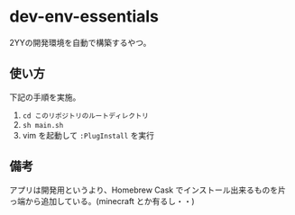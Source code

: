 # dev-env-essentials
2YYの開発環境を自動で構築するやつ。

## 使い方

下記の手順を実施。

1. `cd このリポジトリのルートディレクトリ`
2. `sh main.sh`
3. vim を起動して `:PlugInstall` を実行

## 備考

アプリは開発用というより、Homebrew Cask でインストール出来るものを片っ端から追加している。(minecraft とか有るし・・)
